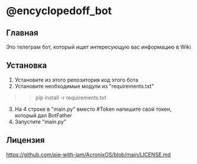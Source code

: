 # @encyclopedoff_bot

## Главная

Это телеграм бот, который ищет интересующую вас информацию в Wiki

## Установка

1) Установите из этого репозитория код этого бота
2) Установите необходимые модули из "requirements.txt"
>> pip install -r requirements.txt
3) На 4 строке в "main.py" вместо #Token напишите свой токен, который дал BotFather
4) Запустите "main.py"

## Лицензия

https://github.com/pie-with-jam/AcronixOS/blob/main/LICENSE.md
